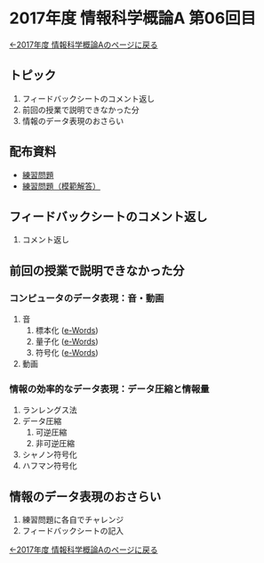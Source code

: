 #  2017年度 情報科学概論A 第06回目

[←2017年度 情報科学概論Aのページに戻る](../2017iisA.md)

## トピック

1. フィードバックシートのコメント返し
2. 前回の授業で説明できなかった分
3. 情報のデータ表現のおさらい

## 配布資料

- [練習問題](06/06practice.pdf)
- [練習問題（模範解答）](06/06practiceAns.pdf)

## フィードバックシートのコメント返し

1. コメント返し

## 前回の授業で説明できなかった分
### コンピュータのデータ表現：音・動画

1. 音
	1. 標本化 ([e-Words](http://e-words.jp/w/%E3%82%B5%E3%83%B3%E3%83%97%E3%83%AA%E3%83%B3%E3%82%B0.html))
	2. 量子化 ([e-Words](http://e-words.jp/w/%E9%87%8F%E5%AD%90%E5%8C%96.html))
	3. 符号化 ([e-Words](http://e-words.jp/w/%E3%82%A8%E3%83%B3%E3%82%B3%E3%83%BC%E3%83%89.html))
2. 動画

### 情報の効率的なデータ表現：データ圧縮と情報量

1. ランレングス法
2. データ圧縮
	1. 可逆圧縮
	2. 非可逆圧縮
3. シャノン符号化
4. ハフマン符号化

## 情報のデータ表現のおさらい

1. 練習問題に各自でチャレンジ
2. フィードバックシートの記入


[←2017年度 情報科学概論Aのページに戻る](../2017iisA.md)